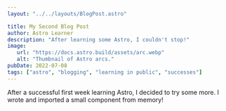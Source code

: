 ```yaml
---
layout: "../../layouts/BlogPost.astro"

title: My Second Blog Post
author: Astro Learner
description: "After learning some Astro, I couldn't stop!"
image:
   url: "https://docs.astro.build/assets/arc.webp"
   alt: "Thumbnail of Astro arcs."
pubDate: 2022-07-08
tags: ["astro", "blogging", "learning in public", "successes"]
---
```


After a successful first week learning Astro, I decided to try some more. I wrote and imported a small component from memory!
